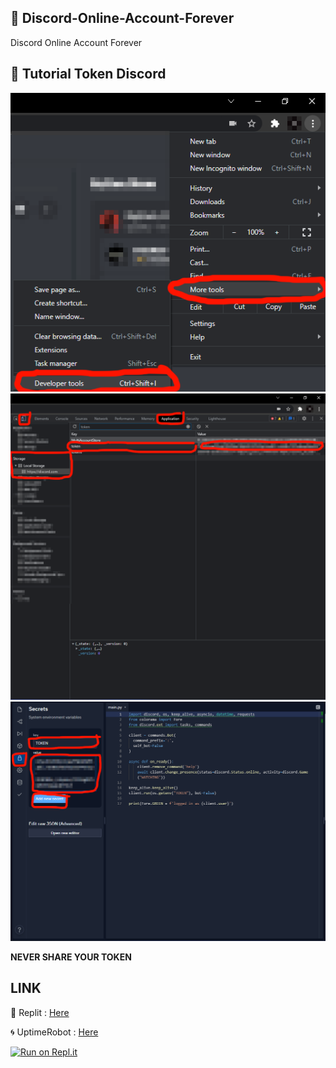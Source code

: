 ## 💠 Discord-Online-Account-Forever
Discord Online Account Forever

## 📸 Tutorial Token Discord

<div align="Discord"><img src="/image/1E.png"></div>
<div align="Forever"><img src="/image/2E.png"></div>
<div align="Account"><img src="/image/3E.png"></div>

**NEVER SHARE YOUR TOKEN**

## LINK
🧿 Replit : [Here](https://replit.com)

🌀 UptimeRobot : [Here](https://uptimerobot.com)

[![Run on Repl.it](https://repl.it/badge/github/nimaisox/Discord-Online-Account-Forever)](https://repl.it/github/nimaisox/Discord-Online-Account-Forever)
